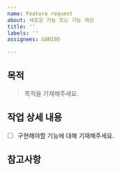 ```yaml
---
name: Feature request
about: 새로운 기능 또는 기능 개선
title: ''
labels: ''
assignees: GONI95

---
```


## 목적
> 목적을 기재해주세요.

## 작업 상세 내용
- [ ] 구현해야할 기능에 대해 기재해주세요.

## 참고사항
